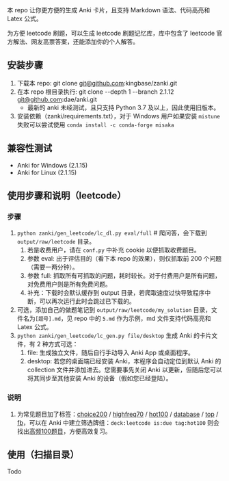 本 repo 让你更方便的生成 Anki 卡片，且支持 Markdown 语法、代码高亮和 Latex 公式。

为方便 leetcode 刷题，可以生成 leetcode 刷题记忆库，库中包含了 leetcode 官方解法、网友高票答案，还能添加你的个人解答。

## 安装步骤

1. 下载本 repo: git clone git@github.com:kingbase/zanki.git
2. 在本 repo 根目录执行: git clone --depth 1 --branch 2.1.12 git@github.com:dae/anki.git
    - 最新的 anki 未经测试，且只支持 Python 3.7 及以上，因此使用旧版本。 
3. 安装依赖（zanki/requirements.txt），对于 Windows 用户如果安装 `mistune` 失败可以尝试使用 `conda install -c conda-forge misaka`

## 兼容性测试
  - Anki for Windows (2.1.15)
  - Anki for Linux (2.1.15)

## 使用步骤和说明（leetcode）

### 步骤

1. `python zanki/gen_leetcode/lc_dl.py eval/full`  # 爬问答，会下载到 `output/raw/leetcode` 目录。
   1. 若是收费用户，请在 `conf.py` 中补充 cookie 以便抓取收费题目。
   2. 参数 eval: 出于评估目的（看下本 repo 的效果），则仅抓取前 200 个问题（需要一两分钟）。
   3. 参数 full: 抓取所有可抓取的问题，耗时较长。对于付费用户是所有问题，对免费用户则是所有免费问题。
   4. 补充：下载时会默认缓存到 output 目录，若爬取速度过快导致程序中断，可以再次运行此时会跳过已下载的。
2. 可选，添加自己的做题笔记到 `output/raw/leetcode/my_solution` 目录，文件名为`[题号].md`，见 repo 中的 `5.md` 作为示例，md 文件支持代码高亮和 Latex 公式。
3. `python zanki/gen_leetcode/lc_gen.py file/desktop` 生成 Anki 的卡片文件，有 2 种方式可选：
   1. file: 生成独立文件，随后自行手动导入 Anki App 或桌面程序。
   2. desktop: 若您的桌面端已经安装 Anki，本程序会自动定位到默认 Anki 的 collection 文件并添加进去。您需要事先关闭 Anki 以更新，但随后您可以将其同步至其他安装 Anki 的设备（假如您已经登陆）。

### 说明

1. 为常见题目加了标签：[choice200](https://leetcode-cn.com/problemset/200/) / [highfreq70](https://blog.csdn.net/gongsai20141004277/article/details/105307217) / [hot100](https://leetcode-cn.com/problemset/hot-100/) / [database](https://leetcode-cn.com/problemset/database/) / [top](https://leetcode-cn.com/problemset/top/) / [fb](https://www.1point3acres.com/bbs/forum.php?mod=viewthread&tid=628098)，可以在 Anki 中建立筛选牌组：`deck:leetcode is:due tag:hot100` 则会找出[高频100题目](https://leetcode-cn.com/problemset/hot-100/)，方便高效复习。

## 使用（扫描目录）

Todo

